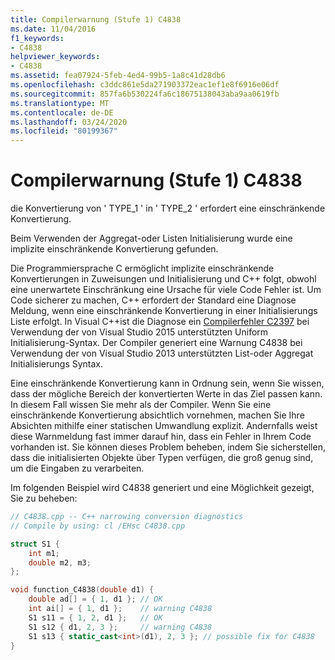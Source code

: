```yaml
---
title: Compilerwarnung (Stufe 1) C4838
ms.date: 11/04/2016
f1_keywords:
- C4838
helpviewer_keywords:
- C4838
ms.assetid: fea07924-5feb-4ed4-99b5-1a8c41d28db6
ms.openlocfilehash: c3ddc861e5da271903372eac1ef1e8f6916e06df
ms.sourcegitcommit: 857fa6b530224fa6c18675138043aba9aa0619fb
ms.translationtype: MT
ms.contentlocale: de-DE
ms.lasthandoff: 03/24/2020
ms.locfileid: "80199367"
---
```

# <a name="compiler-warning-level-1-c4838"></a>Compilerwarnung (Stufe 1) C4838

die Konvertierung von ' TYPE_1 ' in ' TYPE_2 ' erfordert eine einschränkende Konvertierung.

Beim Verwenden der Aggregat-oder Listen Initialisierung wurde eine implizite einschränkende Konvertierung gefunden.

Die Programmiersprache C ermöglicht implizite einschränkende Konvertierungen in Zuweisungen und Initialisierung und C++ folgt, obwohl eine unerwartete Einschränkung eine Ursache für viele Code Fehler ist. Um Code sicherer zu machen, C++ erfordert der Standard eine Diagnose Meldung, wenn eine einschränkende Konvertierung in einer Initialisierungs Liste erfolgt. In Visual C++ist die Diagnose ein [Compilerfehler C2397](../../error-messages/compiler-errors-1/compiler-error-c2397.md) bei Verwendung der von Visual Studio 2015 unterstützten Uniform Initialisierung-Syntax. Der Compiler generiert eine Warnung C4838 bei Verwendung der von Visual Studio 2013 unterstützten List-oder Aggregat Initialisierungs Syntax.

Eine einschränkende Konvertierung kann in Ordnung sein, wenn Sie wissen, dass der mögliche Bereich der konvertierten Werte in das Ziel passen kann. In diesem Fall wissen Sie mehr als der Compiler. Wenn Sie eine einschränkende Konvertierung absichtlich vornehmen, machen Sie Ihre Absichten mithilfe einer statischen Umwandlung explizit. Andernfalls weist diese Warnmeldung fast immer darauf hin, dass ein Fehler in Ihrem Code vorhanden ist. Sie können dieses Problem beheben, indem Sie sicherstellen, dass die initialisierten Objekte über Typen verfügen, die groß genug sind, um die Eingaben zu verarbeiten.

Im folgenden Beispiel wird C4838 generiert und eine Möglichkeit gezeigt, Sie zu beheben:

```cpp
// C4838.cpp -- C++ narrowing conversion diagnostics
// Compile by using: cl /EHsc C4838.cpp

struct S1 {
    int m1;
    double m2, m3;
};

void function_C4838(double d1) {
    double ad[] = { 1, d1 }; // OK
    int ai[] = { 1, d1 };    // warning C4838
    S1 s11 = { 1, 2, d1 };   // OK
    S1 s12 { d1, 2, 3 };     // warning C4838
    S1 s13 { static_cast<int>(d1), 2, 3 }; // possible fix for C4838
}
```

